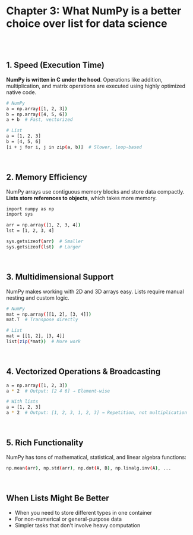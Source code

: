 #
# Chapter 3: What NumPy is a better choice over list for data science

<br>
<br>

## 1. Speed (Execution Time)
**NumPy is written in C under the hood**. Operations like addition, multiplication, and matrix operations are executed using highly optimized native code.

```bash
# NumPy
a = np.array([1, 2, 3])
b = np.array([4, 5, 6])
a + b  # Fast, vectorized

# List
a = [1, 2, 3]
b = [4, 5, 6]
[i + j for i, j in zip(a, b)]  # Slower, loop-based
```
<br>

## 2. Memory Efficiency
NumPy arrays use contiguous memory blocks and store data compactly. **Lists store references to objects**, which takes more memory.
```bash
import numpy as np
import sys

arr = np.array([1, 2, 3, 4])
lst = [1, 2, 3, 4]

sys.getsizeof(arr)  # Smaller
sys.getsizeof(lst)  # Larger
```
<br>

## 3. Multidimensional Support
NumPy makes working with 2D and 3D arrays easy. Lists require manual nesting and custom logic.
```bash
# NumPy
mat = np.array([[1, 2], [3, 4]])
mat.T  # Transpose directly

# List
mat = [[1, 2], [3, 4]]
list(zip(*mat))  # More work
```
<br>

## 4. Vectorized Operations & Broadcasting
```bash
a = np.array([1, 2, 3])
a * 2  # Output: [2 4 6] → Element-wise

# With lists
a = [1, 2, 3]
a * 2  # Output: [1, 2, 3, 1, 2, 3] → Repetition, not multiplication
```
<br>

## 5. Rich Functionality
NumPy has tons of mathematical, statistical, and linear algebra functions:
```bash
np.mean(arr), np.std(arr), np.dot(A, B), np.linalg.inv(A), ...
```
<br>

## When Lists Might Be Better
- When you need to store different types in one container
- For non-numerical or general-purpose data
- Simpler tasks that don't involve heavy computation




